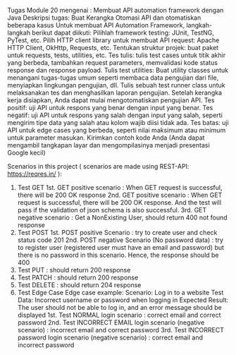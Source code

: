 Tugas Module 20 mengenai : Membuat API automation framework dengan Java
Deskripsi tugas:
Buat Kerangka Otomasi API dan otomatiskan beberapa kasus
Untuk membuat API Automation Framework, langkah-langkah berikut dapat diikuti:
Pilihlah framework testing: JUnit, TestNG, PyTest, etc.
Pilih HTTP client library untuk membuat API request: Apache HTTP Client, OkHttp, Requests, etc.
Tentukan struktur projek: buat paket untuk requests, tests, utilities, etc.
Tes tulis: tulis test cases untuk titik akhir yang berbeda, tambahkan request parameters, memvalidasi kode status response dan response payload.
Tulis test utilities: Buat utility classes untuk menangani tugas-tugas umum seperti membaca data pengujian dari file, menyiapkan lingkungan pengujian, dll.
Tulis sebuah test runner class untuk melaksanakan tes dan menghasilkan laporan pengujian.
Setelah kerangka kerja disiapkan, Anda dapat mulai mengotomatiskan pengujian API.
Tes positif: uji API untuk respons yang benar dengan input yang benar.
Tes negatif: uji API untuk respons yang salah dengan input yang salah, seperti mengirim tipe data yang salah atau kolom wajib diisi tidak ada.
Tes batas: uji API untuk edge cases yang berbeda, seperti nilai maksimum atau minimum untuk parameter masukan.
Kirimkan contoh kode Anda (Anda dapat mengambil tangkapan layar dan mengompilasinya menjadi presentasi Google kecil)

Scenarios in this project ( scenarios are made using REST-API: https://reqres.in/ ):
1. Test GET
   1st. GET positive scenario : When GET request is successful, there will be 200 OK response
   2nd. GET positive scenario : When GET request is successful, there will be 200 OK response. And the test will pass if the validation of json schema is also successful.
   3rd. GET negative scenario : Get a NonExisting User, should return 400 not found response
2. Test POST
   1st. POST positive Scenario : try to create user and check status code 201
   2nd. POST negative Scenario (No password data) : try to register user (registered user must have an email and password) but there is no password in this scenario. Hence, the response should be 400
3. Test PUT : should return 200 response
4. Test PATCH : should return 200 response
5. Test DELETE : should return 204 response
6. Test Edge Case
   Edge case example: 
    Scenario: Log in to a website
    Test Data: Incorrect username or password when logging in
    Expected Result: The user should not be able to log in, and an error message should be displayed
      1st. Test NORMAL login scenario : correct email and correct password
      2nd. Test INCORRECT EMAIL login scenario (negative scenario) : incorrect email and correct password
      3rd. Test INCORRECT password login scenario (negative scenario) : correct email and incorrect password




